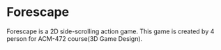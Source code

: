 # Forescape
 Forescape is a 2D side-scrolling action game. This game is created by 4 person for ACM-472 course(3D Game Design).
